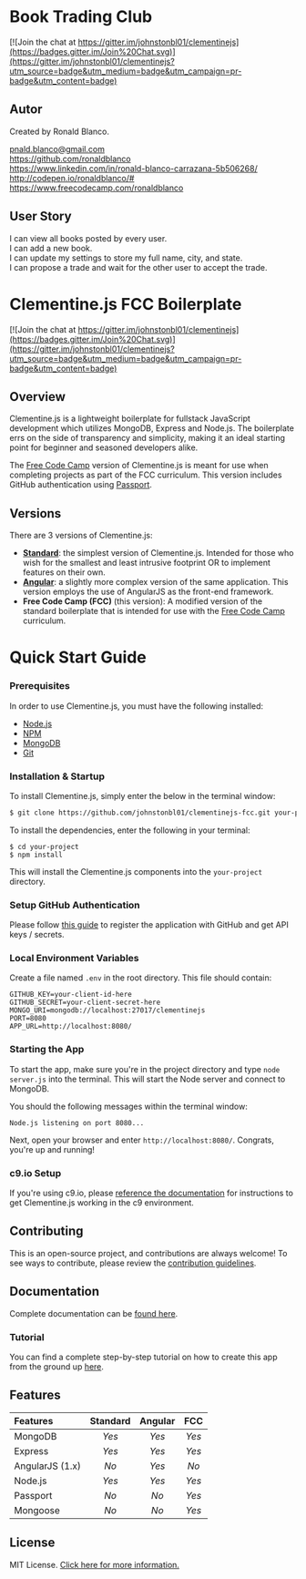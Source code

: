 # Book Trading Club

[![Join the chat at https://gitter.im/johnstonbl01/clementinejs](https://badges.gitter.im/Join%20Chat.svg)](https://gitter.im/johnstonbl01/clementinejs?utm_source=badge&utm_medium=badge&utm_campaign=pr-badge&utm_content=badge)

## Autor

Created by Ronald Blanco.

pnald.blanco@gmail.com<br>
https://github.com/ronaldblanco<br>
https://www.linkedin.com/in/ronald-blanco-carrazana-5b506268/<br>
http://codepen.io/ronaldblanco/#<br>
https://www.freecodecamp.com/ronaldblanco<br>

## User Story

I can view all books posted by every user.<br>
I can add a new book.<br>
I can update my settings to store my full name, city, and state.<br>
I can propose a trade and wait for the other user to accept the trade.<br>

# Clementine.js FCC Boilerplate

[![Join the chat at https://gitter.im/johnstonbl01/clementinejs](https://badges.gitter.im/Join%20Chat.svg)](https://gitter.im/johnstonbl01/clementinejs?utm_source=badge&utm_medium=badge&utm_campaign=pr-badge&utm_content=badge)

## Overview

Clementine.js is a lightweight boilerplate for fullstack JavaScript development which utilizes MongoDB, Express and Node.js. The boilerplate errs on the side of transparency and simplicity, making it an ideal starting point for beginner and seasoned developers alike. 

The [Free Code Camp](http://www.freecodecamp.com) version of Clementine.js is meant for use when completing projects as part of the FCC curriculum. This version includes GitHub authentication using [Passport](http://passportjs.org/).

## Versions

There are 3 versions of Clementine.js:

- [**Standard**](https://github.com/johnstonbl01/clementinejs): the simplest version of Clementine.js. Intended for those who wish for the smallest and least intrusive footprint OR to implement features on their own.
- [**Angular**](https://github.com/johnstonbl01/clementinejs-angular): a slightly more complex version of the same application. This version employs the use of AngularJS as the front-end framework.
- **Free Code Camp (FCC)** (this version): A modified version of the standard boilerplate that is intended for use with the [Free Code Camp](http://freecodecamp.com/) curriculum.

# Quick Start Guide

### Prerequisites

In order to use Clementine.js, you must have the following installed:

- [Node.js](https://nodejs.org/)
- [NPM](https://nodejs.org/)
- [MongoDB](http://www.mongodb.org/)
- [Git](https://git-scm.com/)

### Installation & Startup

To install Clementine.js, simply enter the below in the terminal window:

```bash
$ git clone https://github.com/johnstonbl01/clementinejs-fcc.git your-project
```

To install the dependencies, enter the following in your terminal:

```
$ cd your-project
$ npm install
```

This will install the Clementine.js components into the `your-project` directory.

### Setup GitHub Authentication

Please follow [this guide](http://www.clementinejs.com/tutorials/tutorial-passport.html#GitHubAppSetup) to register the application with GitHub and get API keys / secrets.

### Local Environment Variables

Create a file named `.env` in the root directory. This file should contain:

```
GITHUB_KEY=your-client-id-here
GITHUB_SECRET=your-client-secret-here
MONGO_URI=mongodb://localhost:27017/clementinejs
PORT=8080
APP_URL=http://localhost:8080/
```

### Starting the App

To start the app, make sure you're in the project directory and type `node server.js` into the terminal. This will start the Node server and connect to MongoDB.

You should the following messages within the terminal window:

```
Node.js listening on port 8080...
```

Next, open your browser and enter `http://localhost:8080/`. Congrats, you're up and running!

### c9.io Setup

If you're using c9.io, please [reference the documentation](http://www.clementinejs.com/versions/fcc.html#c9.ioSetup) for instructions to get Clementine.js working in the c9 environment.

## Contributing

This is an open-source project, and contributions are always welcome! To see ways to contribute, please review the [contribution guidelines](http://www.clementinejs.com/developers/contributing.html).

## Documentation

Complete documentation can be [found here](http://www.clementinejs.com).

### Tutorial

You can find a complete step-by-step tutorial on how to create this app from the ground up [here](http://www.clementinejs.com/tutorials/tutorial-passport.html).

## Features

| Features           | Standard  | Angular   | FCC       |
|:---------          |:--------: |:--------: |:---------:|
| MongoDB            | _Yes_     | _Yes_     | _Yes_     |
| Express            | _Yes_     | _Yes_     | _Yes_     |
| AngularJS (1.x)    | _No_      | _Yes_     | _No_      |
| Node.js            | _Yes_     | _Yes_     | _Yes_     |
| Passport           | _No_      | _No_      | _Yes_     |
| Mongoose           | _No_      | _No_      | _Yes_     |

## License

MIT License. [Click here for more information.](LICENSE.md)
